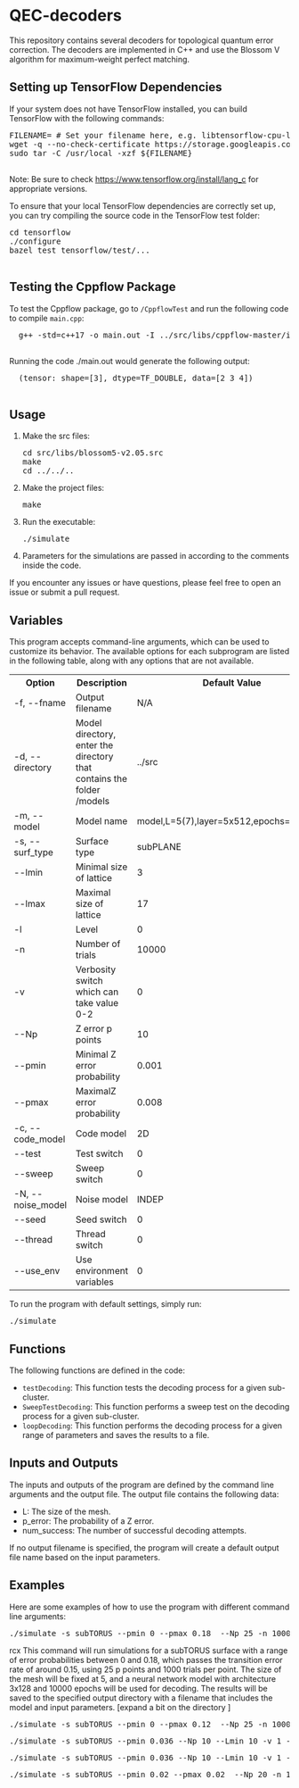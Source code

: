<h1>QEC-decoders</h1>
<p>This repository contains several decoders for topological quantum error correction. The decoders are implemented in C++ and use the Blossom V algorithm for maximum-weight perfect matching.</p>

<section>
  <h2>Setting up TensorFlow Dependencies</h2>
  <p>If your system does not have TensorFlow installed, you can build TensorFlow with the following commands:</p>
  <pre>
FILENAME= # Set your filename here, e.g. libtensorflow-cpu-linux-x86_64-2.11.0.tar.gz
wget -q --no-check-certificate https://storage.googleapis.com/tensorflow/libtensorflow/${FILENAME}
sudo tar -C /usr/local -xzf ${FILENAME}
  </pre>
  <p>Note: Be sure to check <a href="https://www.tensorflow.org/install/lang_c">https://www.tensorflow.org/install/lang_c</a> for appropriate versions.</p>
  <p>To ensure that your local TensorFlow dependencies are correctly set up, you can try compiling the source code in the TensorFlow test folder:</p>
  <pre>
cd tensorflow
./configure
bazel test tensorflow/test/...
  </pre>
  <h2>Testing the Cppflow Package</h2>
  <p/>
  To test the Cppflow package, go to <code>/CppflowTest</code> and run the following code to compile <code>main.cpp</code>:
  <pre>
  g++ -std=c++17 -o main.out -I ../src/libs/cppflow-master/include/ main.cpp -ltensorflow
  </pre>
  Running the code ./main.out would generate the following output:
  <pre>
  (tensor: shape=[3], dtype=TF_DOUBLE, data=[2 3 4])
  </pre>
  <p>
</section>

<section>
<h2>Usage</h2>
<ol>
  <li>Make the src files:</li>
    <pre>cd src/libs/blossom5-v2.05.src <br>make <br>cd ../../.. </pre>
  <li>Make the project files:</li>
    <pre>make</pre>
  <li>Run the executable:</li>
    <pre>./simulate</pre>
  <li>Parameters for the simulations are passed in according to the comments inside the code.</li>
</ol>
<p>If you encounter any issues or have questions, please feel free to open an issue or submit a pull request.</p>
</section>

<section>
  <h2>Variables</h2>
<p>This program accepts command-line arguments, which can be used to customize its behavior. The available options for each subprogram are listed in the following table, along with any options that are not available. </p>
<table>
  <tr>
    <th>Option</th>
    <th>Description</th>
    <th>Default Value</th>
    <th>ML3D</th>
    <th>ML2D</th>
  </tr>
  <tr>
    <td>-f, --fname</td>
    <td>Output filename</td>
    <td>N/A</td>
    <td>&#x2705</td>
    <td>&#x2705</td>
  </tr>
  <tr>
    <td>-d, --directory</td>
    <td>Model directory, enter the directory that contains the folder /models</td>
    <td>../src</td>
    <td>&#x2705</td>
    <td>&#x2705</td>
  </tr>
  <tr>
    <td>-m, --model</td>
    <td>Model name</td>
    <td>model,L=5(7),layer=5x512,epochs=1000,p=</td>
    <td>&#x2705</td>
    <td>&#x2705</td>
  </tr>
  <tr>
    <td>-s, --surf_type</td>
    <td>Surface type</td>
    <td>subPLANE</td>
    <td>&#x2705</td>
    <td>subTORUS</td>
  </tr>
  <tr>
    <td>--lmin</td>
    <td>Minimal size of lattice</td>
    <td>3</td>
    <td>&#x2705</td>
    <td>&#x2705</td>
  </tr>
  <tr>
    <td>--lmax</td>
    <td>Maximal size of lattice</td>
    <td>17</td>
    <td>&#x2705</td>
    <td>&#x2705</td>
  </tr>
  <tr>
    <td>-l</td>
    <td>Level</td>
    <td>0</td>
    <td>&#x2705</td>
    <td></td>
  </tr>
  <tr>
    <td>-n</td>
    <td>Number of trials</td>
    <td>10000</td>
    <td>&#x2705</td>
    <td>&#x2705</td>
  </tr>
  <tr>
    <td>-v</td>
    <td>Verbosity switch which can take value 0-2</td>
    <td>0</td>
    <td>&#x2705</td>
    <td>&#x2705</td>
  </tr>
  <tr>
    <td>--Np</td>
    <td>Z error p points</td>
    <td>10</td>
    <td>&#x2705</td>
    <td>&#x2705</td>
  </tr>
  <tr>
    <td>--pmin</td>
    <td>Minimal Z error probability</td>
    <td>0.001</td>
    <td>&#x2705</td>
    <td>0.01</td>
  </tr>
  <tr>
    <td>--pmax</td>
    <td>MaximalZ error probability</td>
<td>0.008</td>
<td>&#x2705</td>
<td>0</td>
  </tr>
  <tr>
    <td>-c, --code_model</td>
    <td>Code model</td>
    <td>2D</td>
    <td>&#x2705</td>
    <td></td>
  </tr>
  <tr>
    <td>--test</td>
    <td>Test switch</td>
    <td>0</td>
    <td>&#x2705</td>
    <td>&#x2705</td>
  </tr>
  <tr>
    <td>--sweep</td>
    <td>Sweep switch</td>
    <td>0</td>
    <td>&#x2705</td>
    <td></td>
  </tr>
  <tr>
    <td>-N, --noise_model</td>
    <td>Noise model</td>
    <td>INDEP</td>
    <td>&#x2705</td>
    <td>DEPOL</td>
  </tr>
  <tr>
    <td>--seed</td>
    <td>Seed switch</td>
    <td>0</td>
    <td>&#x2705</td>
    <td>&#x2705</td>
  </tr>
  <tr>
    <td>--thread</td>
    <td>Thread switch</td>
    <td>0</td>
    <td>&#x2705</td>
    <td>&#x2705</td>
  </tr>
  <tr>
    <td>--use_env</td>
    <td>Use environment variables</td>
    <td>0</td>
    <td>&#x2705</td>
    <td>&#x2705</td>
  </tr>
</table>

<p>To run the program with default settings, simply run:</p>
<pre>./simulate</pre>

<h2>Functions</h2>
<p>The following functions are defined in the code:</p>
<ul>
  <li><code>testDecoding</code>: This function tests the decoding process for a given sub-cluster.</li>
  <li><code>SweepTestDecoding</code>: This function performs a sweep test on the decoding process for a given sub-cluster.</li>
  <li><code>loopDecoding</code>: This function performs the decoding process for a given range of parameters and saves the results to a file.</li>
</ul>

<h2>Inputs and Outputs</h2>
<p>The inputs and outputs of the program are defined by the command line arguments and the output file. The output file contains the following data:</p>
<ul>
  <li>L: The size of the mesh.</li>
  <li>p_error: The probability of a Z error.</li>
  <li>num_success: The number of successful decoding attempts.</li>
</ul>
<p>If no output filename is specified, the program will create a default output file name based on the input parameters.</p>
</section>


<h2>Examples</h2>

Here are some examples of how to use the program with different command line arguments:

<pre>
./simulate -s subTORUS --pmin 0 --pmax 0.18  --Np 25 -n 1000 --Lmin 5 --Lmax 5 -v 1 -d ~/ML/ -m "model,L=5(7),layer=3x128,epochs=10000,p=" --decode_with_NN
</pre>
rcx
This command will run simulations for a subTORUS surface with a range of error probabilities between 0 and 0.18, which passes the transition error rate of around 0.15, using 25 p points and 1000 trials per point. The size of the mesh will be fixed at 5, and a neural network model with architecture 3x128 and 10000 epochs will be used for decoding. The results will be saved to the specified output directory with a filename that includes the model and input parameters. [expand a bit on the directory ]

<pre>
./simulate -s subTORUS --pmin 0 --pmax 0.12  --Np 25 -n 1000 --Lmin 3 --Lmax 20 -v 1 -d ~/ML/  --fname test.out
</pre>
<pre>
./simulate -s subTORUS --pmin 0.036 --Np 10 --Lmin 10 -v 1 --test --make_corrections -d /scratch/users/ladmon/ML/ -m "model_h,L=5(7),layer=3x128,epochs=100000,p=0.036" --binary
</pre>
<pre>
./simulate -s subTORUS --pmin 0.036 --Np 10 --Lmin 10 -v 1 --test --make_corrections -m "model,L=5(7),layer=5x512,epochs=1000,p=0.04" --binary
</pre>
<pre>
./simulate -s subTORUS --pmin 0.02 --pmax 0.02  --Np 20 -n 1 --Lmin 7 -v 1 --generate -d ~/ML
</pre>
